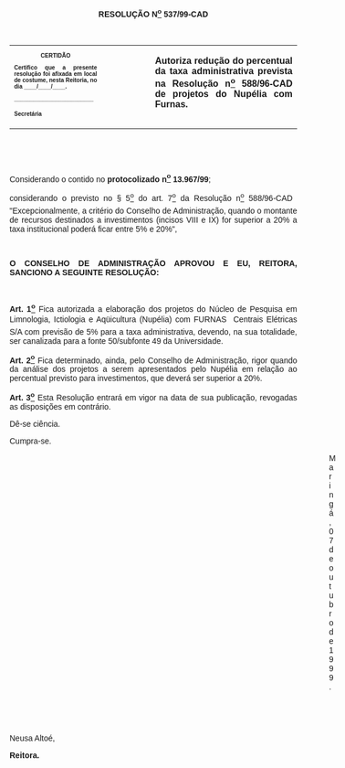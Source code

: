 <BODY>

<B><FONT FACE="Arial"><P ALIGN="JUSTIFY"></P>
<P ALIGN="CENTER">RESOLU&Ccedil;&Atilde;O  N<U><SUP>o</U></SUP> 537/99-CAD</P>
<P ALIGN="JUSTIFY"></P>
</B><P ALIGN="JUSTIFY">&nbsp;</P></FONT>
<TABLE CELLSPACING=0 BORDER=0 CELLPADDING=7 WIDTH=621>
<TR><TD WIDTH="32%" VALIGN="TOP">
<B><FONT FACE="Arial" SIZE=1><P ALIGN="CENTER">CERTID&Atilde;O</P>
<P ALIGN="JUSTIFY">   Certifico que a presente resolu&ccedil;&atilde;o foi afixada em local de costume, nesta Reitoria, no dia ____/____/____.</P>
<P ALIGN="JUSTIFY"></P>
<P ALIGN="JUSTIFY">_________________________</P>
<P ALIGN="JUSTIFY">Secret&aacute;ria</B></FONT></TD>
<TD WIDTH="17%" VALIGN="TOP">&nbsp;</TD>
<TD WIDTH="52%" VALIGN="TOP">
<B><FONT FACE="Arial"><P ALIGN="JUSTIFY">Autoriza redu&ccedil;&atilde;o do percentual da taxa administrativa prevista na Resolu&ccedil;&atilde;o n<U><SUP>o</U></SUP> 588/96-CAD de projetos do Nup&eacute;lia com Furnas.</P>
<P ALIGN="JUSTIFY"></B></FONT></TD>
</TR>
</TABLE>

<FONT FACE="Arial"><P ALIGN="JUSTIFY">&nbsp;</P>
<P ALIGN="JUSTIFY">&nbsp;</P>
<P ALIGN="JUSTIFY">&#9;Considerando o contido no <B>protocolizado n<U><SUP>o</U></SUP> 13.967/99</B>;</P>
<P ALIGN="JUSTIFY">&#9;considerando o previsto no § 5<U><SUP>o</U></SUP> do art. 7<U><SUP>o</U></SUP> da Resolu&ccedil;&atilde;o n<U><SUP>o</U></SUP> 588/96-CAD  &quot;Excepcionalmente, a crit&eacute;rio do Conselho de Administra&ccedil;&atilde;o, quando o montante de recursos destinados a investimentos (incisos VIII e IX) for superior a 20% a taxa institucional poder&aacute; ficar entre 5% e 20%&quot;,</P>
<B><P ALIGN="JUSTIFY"></P>
<P ALIGN="JUSTIFY">&nbsp;</P>
<P ALIGN="JUSTIFY">O CONSELHO DE ADMINISTRA&Ccedil;&Atilde;O APROVOU E EU, REITORA, SANCIONO A SEGUINTE RESOLU&Ccedil;&Atilde;O:</P>
<P ALIGN="JUSTIFY"></P>
<P ALIGN="JUSTIFY">&nbsp;</P>
<P ALIGN="JUSTIFY">Art. 1<U><SUP>o</U></SUP> </B>Fica autorizada a elabora&ccedil;&atilde;o dos projetos do N&uacute;cleo de Pesquisa em Limnologia, Ictiologia e Aq&uuml;icultura (Nup&eacute;lia) com FURNAS  Centrais El&eacute;tricas S/A  com previs&atilde;o de 5% para a taxa administrativa, devendo, na sua totalidade, ser canalizada para a fonte 50/subfonte 49 da Universidade.</P>
<B><P ALIGN="JUSTIFY">Art. 2<U><SUP>o</U></SUP> </B>Fica determinado, ainda, pelo Conselho de Administra&ccedil;&atilde;o, rigor quando da an&aacute;lise dos projetos a serem apresentados pelo Nup&eacute;lia em rela&ccedil;&atilde;o ao percentual previsto para investimentos, que dever&aacute; ser superior a 20%.</P>
<B><P ALIGN="JUSTIFY">Art. 3<U><SUP>o</U></SUP> </B>Esta Resolu&ccedil;&atilde;o entrar&aacute; em vigor na data de sua publica&ccedil;&atilde;o, revogadas as disposi&ccedil;&otilde;es em contr&aacute;rio.</P>
<P ALIGN="JUSTIFY">D&ecirc;-se ci&ecirc;ncia.</P>
<P ALIGN="JUSTIFY">Cumpra-se.</P>
<P ALIGN="JUSTIFY"></P><DIR>
<DIR>
<DIR>
<DIR>
<DIR>
<DIR>
<DIR>
<DIR>
<DIR>
<DIR>
<DIR>
<DIR>
<DIR>
<DIR>

<P ALIGN="JUSTIFY">Maring&aacute;, 07 de outubro de 1999.</P>
<P ALIGN="JUSTIFY"></P>
<P ALIGN="JUSTIFY">&nbsp;</P>
<P ALIGN="JUSTIFY">&nbsp;</P></DIR>
</DIR>
</DIR>
</DIR>
</DIR>
</DIR>
</DIR>
</DIR>
</DIR>
</DIR>
</DIR>
</DIR>
</DIR>
</DIR>

<P ALIGN="JUSTIFY">&#9;&#9;&#9;&#9;&#9;&#9;&#9;Neusa Alto&eacute;,</P>
<P ALIGN="JUSTIFY">&#9;&#9;&#9;&#9;&#9;&#9;&#9;<B>Reitora.</P></B></FONT></BODY>
